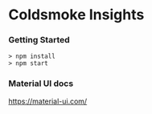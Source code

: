 # Coldsmoke Insights

### Getting Started

```
> npm install
> npm start
```
### Material UI docs

https://material-ui.com/
